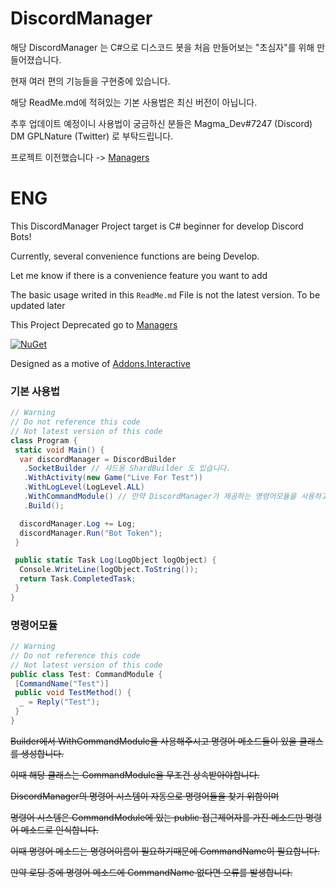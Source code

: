 # DiscordManager
해당 DiscordManager 는 C#으로 디스코드 봇을 처음 만들어보는 "초심자"를 위해 만들어졌습니다.

현재 여러 편의 기능들을 구현중에 있습니다.

해당 ReadMe.md에 적혀있는 기본 사용법은 최신 버전이 아닙니다. 

추후 업데이트 예정이니 사용법이 궁금하신 분들은
 Magma_Dev#7247 (Discord) DM
 GPLNature (Twitter)
로 부탁드립니다.

프로젝트 이전했습니다 -> [Managers](https://github.com/GPLNature/Managers)

# ENG
This DiscordManager Project target is C# beginner for develop Discord Bots!

Currently, several convenience functions are being Develop.

Let me know if there is a convenience feature you want to add

The basic usage writed in this `ReadMe.md` File is not the latest version.
To be updated later

This Project Deprecated go to [Managers](https://github.com/GPLNature/Managers)

[![NuGet](https://img.shields.io/nuget/vpre/DiscordManager.svg?maxAge=2592000?style=plastic)](https://www.nuget.org/packages/DiscordManager)

Designed as a motive of [Addons.Interactive](https://github.com/foxbot/Discord.Addons.Interactive)

### 기본 사용법

```cs
// Warning
// Do not reference this code
// Not latest version of this code
class Program {
 static void Main() {
  var discordManager = DiscordBuilder
   .SocketBuilder // 샤드용 ShardBuilder 도 있습니다.
   .WithActivity(new Game("Live For Test"))
   .WithLogLevel(LogLevel.ALL)
   .WithCommandModule() // 만약 DiscordManager가 제공하는 명령어모듈을 사용하고 싶다면 해당 메소드를 사용해주세요.
   .Build();

  discordManager.Log += Log;
  discordManager.Run("Bot Token");
 }

 public static Task Log(LogObject logObject) {
  Console.WriteLine(logObject.ToString());
  return Task.CompletedTask;
 }
}
```

### 명령어모듈

```cs
// Warning
// Do not reference this code
// Not latest version of this code
public class Test: CommandModule {
 [CommandName("Test")]
 public void TestMethod() {
  _ = Reply("Test");
 }
}
```

~~Builder에서 WithCommandModule을 사용해주시고 명령어 메소드들이 있을 클래스를 생성합니다.~~

~~이때 해당 클래스는 CommandModule을 무조건 상속받아야합니다.~~

~~DiscordManager의 명령어 시스템이 자동으로 명령어들을 찾기 위함이며~~

~~명령어 시스템은 CommandModule에 있는 public 접근제어자를 가진 메소드만 명령어 메소드로 인식합니다.~~

~~이때 명령어 메소드는 명령어이름이 필요하기때문에 CommandName이 필요합니다.~~

~~만약 로딩 중에 명령어 메소드에 CommandName 없다면 오류를 발생합니다.~~
